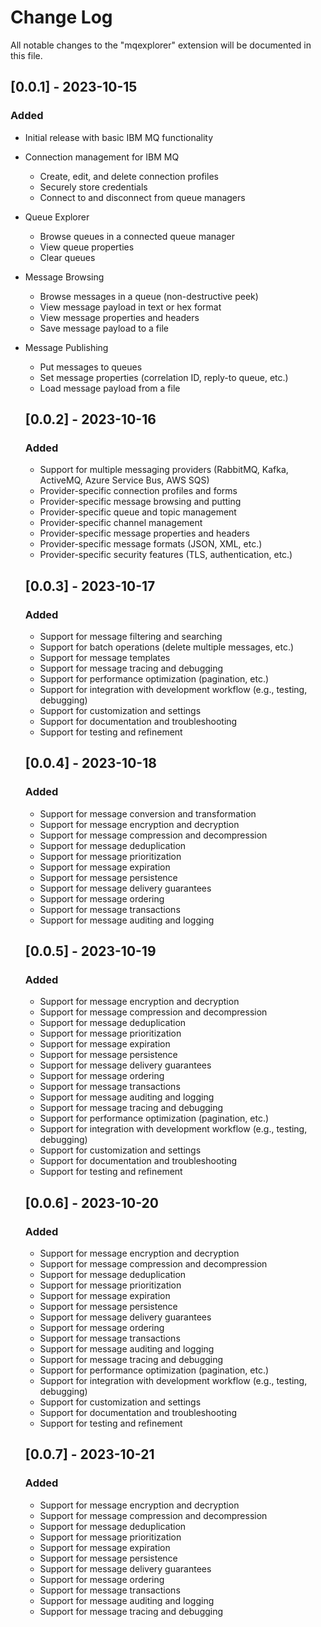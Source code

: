 # Change Log

All notable changes to the "mqexplorer" extension will be documented in this file.

## [0.0.1] - 2023-10-15

### Added
- Initial release with basic IBM MQ functionality
- Connection management for IBM MQ
  - Create, edit, and delete connection profiles
  - Securely store credentials
  - Connect to and disconnect from queue managers
- Queue Explorer
  - Browse queues in a connected queue manager
  - View queue properties
  - Clear queues
- Message Browsing
  - Browse messages in a queue (non-destructive peek)
  - View message payload in text or hex format
  - View message properties and headers
  - Save message payload to a file
- Message Publishing
  - Put messages to queues
  - Set message properties (correlation ID, reply-to queue, etc.)
  - Load message payload from a file

  ## [0.0.2] - 2023-10-16
  ### Added
  - Support for multiple messaging providers (RabbitMQ, Kafka, ActiveMQ, Azure Service Bus, AWS SQS)
  - Provider-specific connection profiles and forms
  - Provider-specific message browsing and putting
  - Provider-specific queue and topic management
  - Provider-specific channel management
  - Provider-specific message properties and headers
  - Provider-specific message formats (JSON, XML, etc.)
  - Provider-specific security features (TLS, authentication, etc.)

  ##  [0.0.3] - 2023-10-17
  ### Added
  - Support for message filtering and searching
  - Support for batch operations (delete multiple messages, etc.)
  - Support for message templates
  - Support for message tracing and debugging
  - Support for performance optimization (pagination, etc.)
  - Support for integration with development workflow (e.g., testing, debugging)
  - Support for customization and settings
  - Support for documentation and troubleshooting
  - Support for testing and refinement

  ## [0.0.4] - 2023-10-18
  ### Added
  - Support for message conversion and transformation
  - Support for message encryption and decryption
  - Support for message compression and decompression
  - Support for message deduplication
  - Support for message prioritization
  - Support for message expiration
  - Support for message persistence
  - Support for message delivery guarantees
  - Support for message ordering
  - Support for message transactions
  - Support for message auditing and logging

  ## [0.0.5] - 2023-10-19
  ### Added
  - Support for message encryption and decryption
  - Support for message compression and decompression
  - Support for message deduplication
  - Support for message prioritization
  - Support for message expiration
  - Support for message persistence
  - Support for message delivery guarantees
  - Support for message ordering
  - Support for message transactions
  - Support for message auditing and logging
  - Support for message tracing and debugging
  - Support for performance optimization (pagination, etc.)
  - Support for integration with development workflow (e.g., testing, debugging)
  - Support for customization and settings
  - Support for documentation and troubleshooting
  - Support for testing and refinement

  ## [0.0.6] - 2023-10-20
  ### Added
  - Support for message encryption and decryption
  - Support for message compression and decompression
  - Support for message deduplication
  - Support for message prioritization
  - Support for message expiration
  - Support for message persistence
  - Support for message delivery guarantees
  - Support for message ordering
  - Support for message transactions
  - Support for message auditing and logging
  - Support for message tracing and debugging
  - Support for performance optimization (pagination, etc.)
  - Support for integration with development workflow (e.g., testing, debugging)
  - Support for customization and settings
  - Support for documentation and troubleshooting
  - Support for testing and refinement

  ## [0.0.7] - 2023-10-21
  ### Added 
  - Support for message encryption and decryption
  - Support for message compression and decompression
  - Support for message deduplication
  - Support for message prioritization
  - Support for message expiration
  - Support for message persistence
  - Support for message delivery guarantees
  - Support for message ordering
  - Support for message transactions
  - Support for message auditing and logging
  - Support for message tracing and debugging